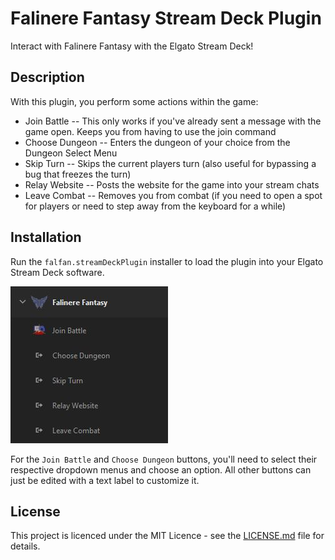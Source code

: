 # Falinere Fantasy Stream Deck Plugin

Interact with Falinere Fantasy with the Elgato Stream Deck!

## Description

With this plugin, you perform some actions within the game:

- Join Battle -- This only works if you've already sent a message with the game open. Keeps you from having to use the join command
- Choose Dungeon -- Enters the dungeon of your choice from the Dungeon Select Menu
- Skip Turn -- Skips the current players turn (also useful for bypassing a bug that freezes the turn)
- Relay Website -- Posts the website for the game into your stream chats
- Leave Combat -- Removes you from combat (if you need to open a spot for players or need to step away from the keyboard for a while)

## Installation

Run the `falfan.streamDeckPlugin` installer to load the plugin into your Elgato Stream Deck software.

![Installed Plugin](docs/images/installed_plugin.jpg)

For the `Join Battle` and `Choose Dungeon` buttons, you'll need to select their respective dropdown menus and choose an option. All other buttons can just be edited with a text label to customize it.


## License
This project is licenced under the MIT Licence - see the [LICENSE.md](./LICENCE.md) file for details.
